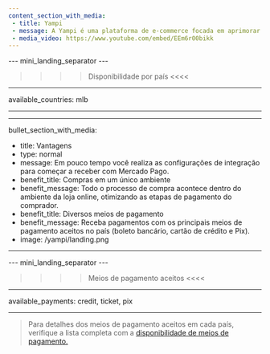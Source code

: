 ```yaml
---
content_section_with_media:
 - title: Yampi
 - message: A Yampi é uma plataforma de e-commerce focada em aprimorar os processos de compra e venda online. A integração com o Mercado Pago permitirá seu e-commerce receber pagamentos de forma ágil e segura, seja ele tradicional ou dropshipping.
 - media_video: https://www.youtube.com/embed/EEm6r00bikk
---
```


--- mini_landing_separator ---
 
>>>> Disponibilidade por país <<<<
---
available_countries: mlb

---

---
bullet_section_with_media: 
 - title: Vantagens
 - type: normal
 - message: Em pouco tempo você realiza as configurações de integração para começar a receber com Mercado Pago.
 - benefit_title: Compras em um único ambiente
 - benefit_message: Todo o processo de compra acontece dentro do ambiente da loja online, otimizando as etapas de pagamento do comprador.
 - benefit_title: Diversos meios de pagamento
 - benefit_message: Receba pagamentos com os principais meios de pagamento aceitos no país (boleto bancário, cartão de crédito e Pix).
 - image: /yampi/landing.png
---
 
--- mini_landing_separator ---
 
>>>> Meios de pagamento aceitos <<<<

---
available_payments: credit, ticket, pix

---

> Para detalhes dos meios de pagamento aceitos em cada país, verifique a lista completa com a [disponibilidade de meios de pagamento.](/developers/pt/docs/sales-processing/payment-methods)